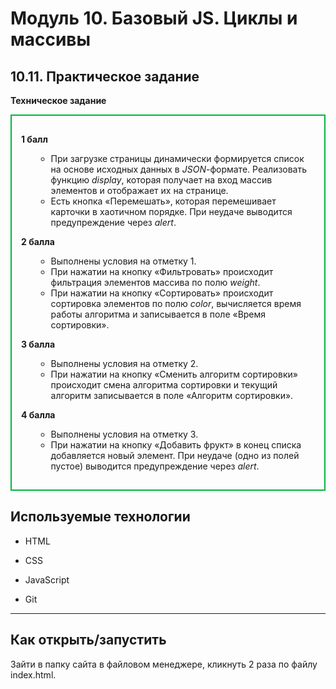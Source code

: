 #  Модуль 10. Базовый JS. Циклы и массивы

## 10.11. Практическое задание

<strong>Техническое задание</strong></h2>
<div style="padding: 15px; border: 2px solid #00b43f; max-width: 800px;">
<p><strong>1 балл</strong></p>
<ul>
<ul>
<li>При загрузке страницы динамически формируется список на основе исходных данных в<em> JSON</em>-формате. Реализовать функцию <em>display</em>, которая получает на вход массив элементов и отображает их на странице.</li>
<li>Есть кнопка «Перемешать», которая перемешивает карточки в хаотичном порядке. При неудаче выводится предупреждение через <em>alert</em>.</li>
</ul>
</ul>
<p><strong>2 балла</strong></p>
<ul>
<ul>
<li>Выполнены условия на отметку 1.</li>
<li>При нажатии на кнопку «Фильтровать» происходит фильтрация элементов массива по полю <em>weight</em>.</li>
<li>При нажатии на кнопку «Сортировать» происходит сортировка элементов по полю<em> color</em>, вычисляется время работы алгоритма и записывается в поле «Время сортировки».</li>
</ul>
</ul>
<p><strong>3 балла</strong></p>
<ul>
<ul>
<li>Выполнены условия на отметку 2.</li>
<li>При нажатии на кнопку «Сменить алгоритм сортировки» происходит смена алгоритма сортировки и текущий алгоритм записывается в поле «Алгоритм сортировки».</li>
</ul>
</ul>
<p><strong>4 балла</strong></p>
<ul>
<ul>
<li>Выполнены условия на отметку 3.</li>
<li>При нажатии на кнопку «Добавить фрукт» в конец списка добавляется новый элемент. При неудаче (одно из полей пустое) выводится предупреждение через <em>alert</em>.</li></div>


## Используемые технологии

* HTML

* CSS

* JavaScript

* Git

***

## Как открыть/запустить

Зайти в папку сайта в файловом менеджере, кликнуть 2 раза по файлу index.html.